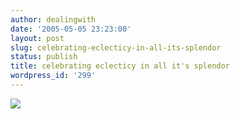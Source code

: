 ```yaml
---
author: dealingwith
date: '2005-05-05 23:23:00'
layout: post
slug: celebrating-eclecticy-in-all-its-splendor
status: publish
title: celebrating eclecticy in all it's splendor
wordpress_id: '299'
---
```


![][1]

   [1]: http://photos8.flickr.com/12586351_c9cf57b72f.jpg

